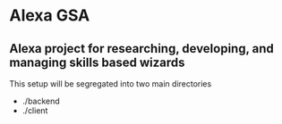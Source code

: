 # Alexa GSA
## Alexa project for researching, developing, and managing skills based wizards

This setup will be segregated into two main directories
- ./backend
- ./client
